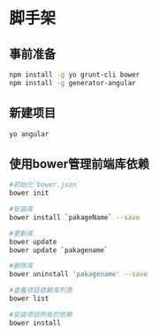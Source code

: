 # 脚手架
## 事前准备
```bash
npm install -g yo grunt-cli bower
npm install -g generator-angular
```
## 新建项目
```bash
yo angular
```
## 使用bower管理前端库依赖
```bash
#初始化`bower.json`
bower init

#安装库
bower install `pakageName` --save

#更新库
bower update
bower update `pakagename`

#删除库
bower uninstall 'pakagename' --save

#查看项目依赖库列表
bower list

#安装项目所有的依赖
bower install
```
